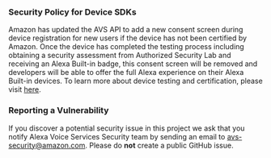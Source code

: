 ### Security Policy for Device SDKs
Amazon has updated the AVS API to add a new consent screen during device registration for new users if the device has not been certified by Amazon. Once the device has completed the testing process including obtaining a security assessment from Authorized Security Lab and receiving an Alexa Built-in badge, this consent screen will be removed and developers will be able to offer the full Alexa experience on their Alexa Built-in devices. To learn more about device testing and certification, please visit [here](https://developer.amazon.com/en-US/alexa/devices/alexa-built-in/development-resources#additional-resources).

### Reporting a Vulnerability
If you discover a potential security issue in this project we ask that you notify Alexa Voice Services Security team by sending an email to <avs-security@amazon.com>. Please do **not** create a public GitHub issue.
